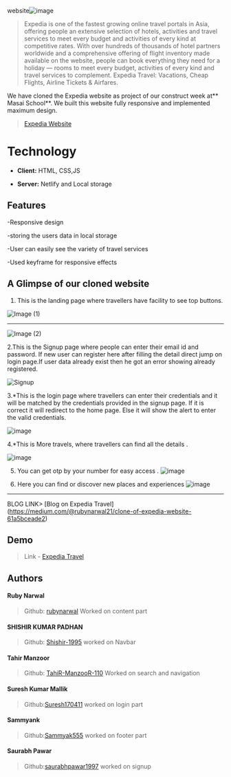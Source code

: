  website![image](https://www.expedia.co.in/_dms/header/logo.svg?locale=en_GB&siteid=27&2)


> Expedia is one of the fastest growing online travel portals in Asia, offering people an extensive selection of hotels, activities and travel services to meet every budget and activities of every kind at competitive rates. With over hundreds of thousands of hotel partners worldwide and a comprehensive offering of flight inventory made available on the website, people can book everything they need for a holiday — rooms to meet every budget, activities of every kind and travel services to complement. Expedia Travel: Vacations, Cheap Flights, Airline Tickets & Airfares.

We have cloned the Expedia website as project of our construct week at** Masai School**. We built this website fully responsive and implemented maximum design.
> 
> [Expedia Website]()
 

  
# Technology


- **Client:** HTML, CSS,JS

- **Server:** Netlify and Local storage




  
## Features

-Responsive design

-storing the users data in local storage

-User can easily see the variety of travel services

-Used keyframe for responsive effects
 



## A Glimpse of our cloned website

   1. This is the landing page where travellers have facility to see top buttons.

![Image (1)](https://miro.medium.com/max/875/1*tpGDAseQaPIatn_Ewoj1Vg.png)
*******************************************************************************

![Image (2)](https://miro.medium.com/max/875/1*T3xZx2G1r7OJhafRFwZwlw.png)



2.This is the Signup page where people can enter their email id and password. If new user can register here after filling the detail direct jump on login page.If user data already exist then he got an error showing already registered. 
    
![Signup](https://miro.medium.com/max/875/1*EvjBBKzEHTadwNFW3htYpg.png)


   3.*This is the login page where travellers can enter their credentials and it will be matched by the credentials provided in the signup page. If it is correct it will redirect to the home page. Else it will show the alert to enter the valid credentials. 
    
![image](https://miro.medium.com/max/875/1*Id06dWN-Yy2DGxJM1HQdiw.png)



   4.*This is More travels, where travellers can find all the details .
   
![image](https://miro.medium.com/max/875/1*tkwNrZgmnNurdRXKX2nz3g.png)


   
    
   5. You can get otp by your number for easy access .
![image](https://miro.medium.com/max/875/1*-L3fwe4HXIoNEAwAqAVUKA.png)

    

  
 

   6. Here you can find or discover new places and experiences
![image](https://miro.medium.com/max/875/1*qv4iNwvA9Sue6w5AiZlo-Q.png)

***********************************************************************



BLOG LINK> [Blog on Expedia Travel] (https://medium.com/@rubynarwal21/clone-of-expedia-website-61a5bceade2)


 

  
## Demo

>Link - [Expedia Travel]()


  
## Authors

#### Ruby Narwal
> Github: [rubynarwal](https://github.com/rubynarwal)
Worked on content part

#### SHISHIR KUMAR PADHAN
> Github: [Shishir-1995](https://github.com/Shishir-1995)
worked on Navbar 

#### Tahir Manzoor
> Github: [TahiR-ManzooR-110](https://github.com/TahiR-ManzooR-110)
Worked on search and navigation
#### Suresh Kumar Mallik
>Github:[Suresh170411](https://github.com/Suresh170411)
worked on login part
#### Sammyank
>Github:[Sammyak555](https://github.com/Sammyak555)
worked on footer part
#### Saurabh Pawar
>Github:[saurabhpawar1997](http://saurabhpawar1997/)
worked on signup 
